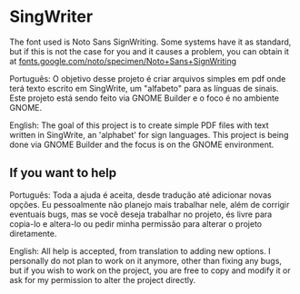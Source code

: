 # SingWriter

The font used is Noto Sans SignWriting. Some systems have it as standard, but if this is not the case for 
you and it causes a problem, you can obtain it at [fonts.google.com/noto/specimen/Noto+Sans+SignWriting](https://fonts.google.com/noto/specimen/Noto+Sans+SignWriting)

Português: O objetivo desse projeto é criar arquivos simples em pdf onde terá texto escrito em SingWrite, um "alfabeto" 
para as línguas de sinais. Este projeto está sendo feito via GNOME Builder e o foco é no ambiente GNOME.

English: The goal of this project is to create simple PDF files with text written in SingWrite, an 'alphabet' for 
sign languages. This project is being done via GNOME Builder and the focus is on the GNOME environment.

## If you want to help

Português: Toda a ajuda é aceita, desde tradução até adicionar novas opções. Eu pessoalmente não planejo mais trabalhar nele,
além de corrigir eventuais bugs, mas se você deseja trabalhar no projeto, és livre para copia-lo e altera-lo ou pedir minha
permissão para alterar o projeto diretamente.

English: All help is accepted, from translation to adding new options. I personally do not plan to work on it anymore, 
other than fixing any bugs, but if you wish to work on the project, you are free to copy and modify it or ask for
my permission to alter the project directly.
